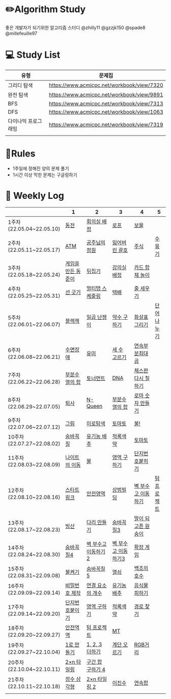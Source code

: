 # ✏️Algorithm Study

좋은 개발자가 되기위한 알고리즘 스터디
@zhilly11 @gzzjk150 @spade8 @millefeuille97


# 💻 Study List
|유형|문제집|
|---|---|
|그리디 탐색|https://www.acmicpc.net/workbook/view/7320||
|완전 탐색|https://www.acmicpc.net/workbook/view/9891||
|BFS|https://www.acmicpc.net/workbook/view/7313||
|DFS|https://www.acmicpc.net/workbook/view/1063||
|다이나믹 프로그래밍|https://www.acmicpc.net/workbook/view/7319||
||||



# 📖Rules
- 1주일에 정해진 양의 문제 풀기
- 1시간 이상 막힌 문제는 구글링하기



# 📅󠁡󠁦󠁬󠁯󠁧󠁿 Weekly Log
|                             | 1                                    | 2                                                    | 3                                                    | 4                                                  | 5                                             |
|-----------------------------|-----|-----|-----|-----|-----|
| 1주차<br>(22.05.04~22.05.10)  | [동전](https://www.acmicpc.net/problem/11047) | [회의실 배정](https://www.acmicpc.net/problem/1931)       | [로프](https://www.acmicpc.net/problem/2217)           | [보물](https://www.acmicpc.net/problem/1026)         |
| 2주차<br>(22.05.11~22.05.17)  | [ATM](https://www.acmicpc.net/problem/11399) | [공주님의 정원](https://www.acmicpc.net/problem/2457)      | [잃어버린 괄호](https://www.acmicpc.net/problem/1541)      | [주식](https://www.acmicpc.net/problem/11501)        | [수 묶기](https://www.acmicpc.net/problem/1744)  |
| 3주차<br>(22.05.18~22.05.24)  | [게임을 만든 동준이](https://www.acmicpc.net/problem/2847) | [뒤집기](https://www.acmicpc.net/problem/1439)          | [강의실 배정](https://www.acmicpc.net/problem/11000)      | [카드 합체 놀이](https://www.acmicpc.net/problem/15903)  ||
| 4주차<br>(22.05.25~22.05.31)  | [선 긋기](https://www.acmicpc.net/problem/2170) | [멀티탭 스케줄링](https://www.acmicpc.net/problem/1700)     | [택배](https://www.acmicpc.net/problem/8980)           | [줄 세우기](https://www.acmicpc.net/problem/7570)      ||
| 5주차<br>(22.06.01~22.06.07)  | [블랙잭](https://www.acmicpc.net/problem/2798) | [일곱 난쟁이](https://www.acmicpc.net/problem/2309)       | [약수 구하기](https://www.acmicpc.net/problem/2501)       | [화살표 그리기](https://www.acmicpc.net/problem/15970)   | [단어 나누기](https://www.acmicpc.net/problem/1251) |
| 6주차<br>(22.06.08~22.06.21)  | [수면장애](https://www.acmicpc.net/problem/12755) | [유미](https://www.acmicpc.net/problem/17286)          | [세 수 고르기](https://www.acmicpc.net/problem/1503)      | [연속부분최대곱](https://www.acmicpc.net/problem/2670)    ||
| 7주차<br>(22.06.22~22.06.28)  | [부분수열의 합](https://www.acmicpc.net/problem/14225) | [토너먼트](https://www.acmicpc.net/problem/1057)         | [DNA](https://www.acmicpc.net/problem/1969)          | [체스판 다시 칠하기](https://www.acmicpc.net/problem/1018) | []()                                          |
| 8주차<br>(22.06.29~22.07.05)  | [퇴사](https://www.acmicpc.net/problem/14501) | [N-Queen](https://www.acmicpc.net/problem/9663)      | [부분수열의 합](https://www.acmicpc.net/problem/1182)      | [로마 숫자 만들기](https://www.acmicpc.net/problem/16922) | []()                                          |
| 9주차<br>(22.07.06~22.07.12)  | [그림](https://www.acmicpc.net/problem/1926) | [미로탐색](https://www.acmicpc.net/problem/2178)         | [토마토](https://www.acmicpc.net/problem/7576)          | [불!](https://www.acmicpc.net/problem/4179)         | []()                                          |
| 10주차<br>(22.07.27~22.08.02) | [숨바꼭질](https://www.acmicpc.net/problem/1697) | [유기농 배추](https://www.acmicpc.net/problem/1012)       | [적록색약](https://www.acmicpc.net/problem/10026)        | [토마토](https://www.acmicpc.net/problem/7569)        | []()                                          |
| 11주차<br>(22.08.03~22.08.09) | [나이트의 이동](https://www.acmicpc.net/problem/7562) | [불](https://www.acmicpc.net/problem/5427)            | [영역 구하기](https://www.acmicpc.net/problem/2583)       | [단지번호붙히기](https://www.acmicpc.net/problem/2667)    | []()                                          |
| 12주차<br>(22.08.10~22.08.16) | [스타트링크](https://www.acmicpc.net/problem/5014) | [안전영역](https://www.acmicpc.net/problem/2468)         | [상범빌딩](https://www.acmicpc.net/problem/6593)         | [벽 부수고 이동하기](https://www.acmicpc.net/problem/2206) | [텀 프로젝트](https://www.acmicpc.net/problem/9466) |
| 13주차<br>(22.08.17~22.08.23) | [빙산](https://www.acmicpc.net/problem/2573) | [다리 만들기](https://www.acmicpc.net/problem/2146)       | [숨바꼭질3](https://www.acmicpc.net/problem/13549)       | [말이 되고픈 원숭이](https://www.acmicpc.net/problem/1600) | []()                                          |
| 14주차<br>(22.08.24~22.08.30) | [숨바꼭질4](https://www.acmicpc.net/problem/13913) | [벽 부수고 이동하기2](https://www.acmicpc.net/problem/14442) | [벽 부수고 이동하기3](https://www.acmicpc.net/problem/16933) | [확장 게임](https://www.acmicpc.net/problem/16920)     | []()                                          |
| 15주차<br>(22.08.31~22.09.08) | [불켜기](https://www.acmicpc.net/problem/11967) | [숨바꼭질5](https://www.acmicpc.net/problem/17071)       | [열쇠](https://www.acmicpc.net/problem/9328)           | [백조의 호수](https://www.acmicpc.net/problem/3197)     | []()                                          |
| 16주차<br>(22.09.09~22.09.14) | [비밀번호 제작](https://www.acmicpc.net/problem/20304) | [연결 요소의 개수](https://www.acmicpc.net/problem/11724)   | [유기농 배추](https://www.acmicpc.net/problem/1012)       | [음식물 피하기](https://www.acmicpc.net/problem/1743)    | []()                                          |
| 17주차<br>(22.09.14~22.09.20) | [단지번호붙이기](https://www.acmicpc.net/problem/2667) | [영역 구하기](https://www.acmicpc.net/problem/2583)       | [적록색약](https://www.acmicpc.net/problem/10026)        | [경로 찾기](https://www.acmicpc.net/problem/11403)     |
| 18주차<br>(22.09.20~22.09.27) | [안전역역](https://www.acmicpc.net/problem/2468) | [텀 프로젝트](https://www.acmicpc.net/problem/9466)       | [MT](https://www.acmicpc.net/problem/10265)          |
| 19주차<br>(22.09.27~22.10.04) | [1로 만들기](https://www.acmicpc.net/problem/1463) | [1, 2, 3 더하기](https://www.acmicpc.net/problem/9095)  | [계단 오르기](https://www.acmicpc.net/problem/2579)       | [RGB거리](https://www.acmicpc.net/problem/1149)      |
| 20주차<br>(22.10.04~22.10.11) | [2×n 타일링](https://www.acmicpc.net/problem/11726) | [구간 합 구하기 4](https://www.acmicpc.net/problem/11659)  | []()                                                 | []()                                               |
| 21주차<br>(22.10.11~22.10.18) | [정수 삼각형](https://www.acmicpc.net/problem/1932) | [2×n 타일링 2](https://www.acmicpc.net/problem/11727)   | [이친수](https://www.acmicpc.net/problem/2193)          | [연속합](https://www.acmicpc.net/problem/1912)        |
|                             |  | []()                                                 | []()                                                 | []()                                               | []()                                          |